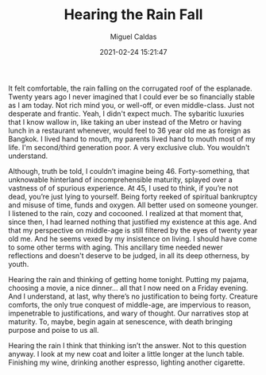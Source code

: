 ﻿---
layout: source/_posts
title: Hearing the Rain Fall
author: Miguel Caldas
date: 2021-02-24 15:21:47
---


It felt comfortable, the rain falling on the corrugated roof of the esplanade. Twenty years ago I never imagined that I could ever be so financially stable as I am today. Not rich mind you, or well-off, or even middle-class. Just not desperate and frantic. Yeah, I didn't expect much. The sybaritic luxuries that I know wallow in, like taking an uber instead of the Metro or having lunch in a restaurant whenever, would feel to 36 year old me as foreign as Bangkok. I lived hand to mouth, my parents lived hand to mouth most of my life. I'm second/third generation poor. A very exclusive club. You wouldn't understand. 

Although, truth be told, I couldn’t imagine being 46. Forty-something, that unknowable hinterland of incomprehensible maturity, splayed over a vastness of of spurious experience. At 45, I used to think, if you’re not dead, you’re just lying to yourself. Being forty reeked of spiritual bankruptcy and misuse of time, funds and oxygen. All better used on someone younger.
I listened to the rain, cozy and cocooned. I realized at that moment that, since then, I had learned nothing that justified my existence at this age. And that my perspective on middle-age is still filtered by the eyes of twenty year old me. 
And he seems vexed by my insistence on living.
I should have come to some other terms with aging. This ancillary time needed newer reflections and doesn't deserve to be judged, in all its deep otherness, by youth. 

Hearing the rain and thinking of getting home tonight. Putting my pajama, choosing a movie, a nice dinner… all that I now need on a Friday evening. And I understand, at last, why there’s no justification to being forty. Creature comforts, the only true conquest of middle-age, are impervious to reason, impenetrable to justifications, and wary of thought. Our narratives stop at maturity. To, maybe, begin again at senescence, with death bringing purpose and poise to us all. 

Hearing the rain I think that thinking isn’t the answer. Not to this question anyway. I look at my new coat and loiter a little longer at the lunch table. Finishing my wine, drinking another espresso, lighting another cigarette.

